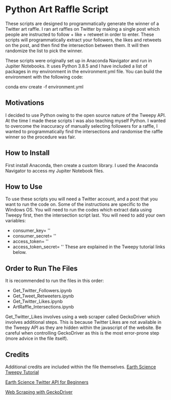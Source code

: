 # Python Art Raffle Script

These scripts are designed to programmatically generate the winner of a Twitter art raffle. I ran art raffles on Twitter by making a single post which people are instructed to follow + like + retweet in order to enter. These scripts will programmatically extract your followers, the likes and retweets on the post, and then find the intersection between them. It will then randomize the list to pick the winner.

These scripts were originally set up in Anaconda Navigator and run in Jupiter Notebooks. It uses Python 3.8.5 and I have included a list of packages in my environment in the environment.yml file. You can build the environment with the following code:

conda env create -f environment.yml

## Motivations
I decided to use Python owing to the open source nature of the Tweepy API. At the time I made these scripts I was also teaching myself Python. I wanted to overcome the inaccuracy of manually selecting followers for a raffle, I wanted to programmatically find the intersections and randomise the raffle winner so the procedure was fair.

## How to Install
First install Anaconda, then create a custom library. I used the Anaconda Navigator to access my Jupiter Notebook files.

## How to Use
To use these scripts you will need a Twitter account, and a post that you want to run the code on. Some of the instructions are specific to the Windows OS. You will need to run the codes which extract data using Tweepy first, then the intersection script last. You will need to add your own variables:
- consumer_key= ''
- consumer_secret= ''
- access_token= ''
- access_token_secret= ''
These are explained in the Tweepy tutorial links below.

## Order to Run The Files
It is recommended to run the files in this order:
- Get_Twitter_Followers.ipynb
- Get_Tweet_Retweeters.ipynb
- Get_Twitter_Likes.ipynb
- ArtRaffle_Intersections.ipynb

Get_Twitter_Likes involves using a web scraper called GeckoDriver which involves additional steps. This is because Twitter Likes are not available in the Tweepy API as they are hidden within the javascript of the website. Be careful when controlling GeckoDriver as this is the most error-prone step (more advice in the file itself).

## Credits
Additional credits are included within the file themselves.
[Earth Science Tweepy Tutorial](https://www.earthdatascience.org/courses/use-data-open-source-python/intro-to-apis/twitter-data-in-python/)

[Earth Science Twitter API for Beginners](https://towardsdatascience.com/tweepy-for-beginners-24baf21f2c25)

[Web Scraping with GeckoDriver](https://towardsdatascience.com/data-science-skills-web-scraping-javascript-using-python-97a29738353f)
